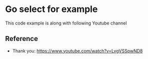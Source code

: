 # Go select for example
This code example is along with following Youtube channel

## Reference
- Thank you: https://www.youtube.com/watch?v=LvgVSSpwND8

